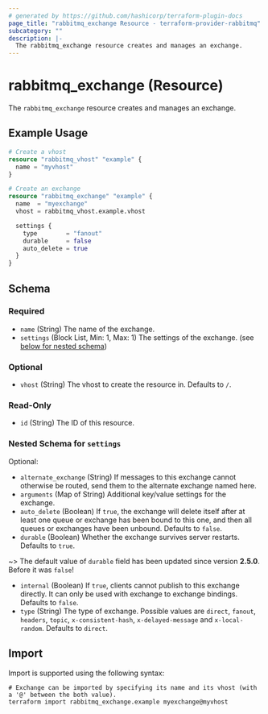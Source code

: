 ```yaml
---
# generated by https://github.com/hashicorp/terraform-plugin-docs
page_title: "rabbitmq_exchange Resource - terraform-provider-rabbitmq"
subcategory: ""
description: |-
  The rabbitmq_exchange resource creates and manages an exchange.
---
```


# rabbitmq_exchange (Resource)

The `rabbitmq_exchange` resource creates and manages an exchange.

## Example Usage

```terraform
# Create a vhost
resource "rabbitmq_vhost" "example" {
  name = "myvhost"
}

# Create an exchange
resource "rabbitmq_exchange" "example" {
  name  = "myexchange"
  vhost = rabbitmq_vhost.example.vhost

  settings {
    type        = "fanout"
    durable     = false
    auto_delete = true
  }
}
```

<!-- schema generated by tfplugindocs -->
## Schema

### Required

- `name` (String) The name of the exchange.
- `settings` (Block List, Min: 1, Max: 1) The settings of the exchange. (see [below for nested schema](#nestedblock--settings))

### Optional

- `vhost` (String) The vhost to create the resource in. Defaults to `/`.

### Read-Only

- `id` (String) The ID of this resource.

<a id="nestedblock--settings"></a>
### Nested Schema for `settings`

Optional:

- `alternate_exchange` (String) If messages to this exchange cannot otherwise be routed, send them to the alternate exchange named here.
- `arguments` (Map of String) Additional key/value settings for the exchange.
- `auto_delete` (Boolean) If `true`, the exchange will delete itself after at least one queue or exchange has been bound to this one, and then all queues or exchanges have been unbound. Defaults to `false`.
- `durable` (Boolean) Whether the exchange survives server restarts. Defaults to `true`.
  
~> The default value of `durable` field has been updated since version **2.5.0**. Before it was `false`!

- `internal` (Boolean) If `true`, clients cannot publish to this exchange directly. It can only be used with exchange to exchange bindings. Defaults to `false`.
- `type` (String) The type of exchange. Possible values are `direct`, `fanout`, `headers`, `topic`, `x-consistent-hash`, `x-delayed-message` and `x-local-random`. Defaults to `direct`.

## Import

Import is supported using the following syntax:

```shell
# Exchange can be imported by specifying its name and its vhost (with a '@' between the both value).
terraform import rabbitmq_exchange.example myexchange@myvhost
```
